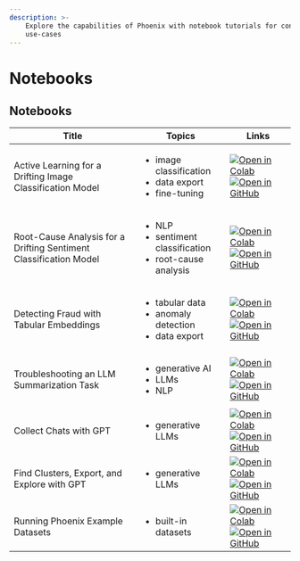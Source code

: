 ```yaml
---
description: >-
    Explore the capabilities of Phoenix with notebook tutorials for concrete
    use-cases
---
```


# Notebooks

## Notebooks

| Title                                                             | Topics                                                                             | Links                                                                                                                                                                                                                                                                                                                                                                                                                                                                                                                                         |
| ----------------------------------------------------------------- | ---------------------------------------------------------------------------------- | --------------------------------------------------------------------------------------------------------------------------------------------------------------------------------------------------------------------------------------------------------------------------------------------------------------------------------------------------------------------------------------------------------------------------------------------------------------------------------------------------------------------------------------------- |
| Active Learning for a Drifting Image Classification Model         | <ul><li>image classification</li><li>data export</li><li>fine-tuning</li></ul>     | [![Open in Colab](https://img.shields.io/static/v1?message=Open%20in%20Colab&logo=googlecolab&labelColor=grey&color=blue&logoColor=orange&label=%20)](https://colab.research.google.com/github/Arize-ai/phoenix/blob/main/tutorials/image_classification_tutorial.ipynb) [![Open in GitHub](https://img.shields.io/static/v1?message=Open%20in%20GitHub&logo=github&labelColor=grey&color=blue&logoColor=white&label=%20)](https://github.com/Arize-ai/phoenix/blob/main/tutorials/image_classification_tutorial.ipynb)                       |
| Root-Cause Analysis for a Drifting Sentiment Classification Model | <ul><li>NLP</li><li>sentiment classification</li><li>root-cause analysis</li></ul> | [![Open in Colab](https://img.shields.io/static/v1?message=Open%20in%20Colab&logo=googlecolab&labelColor=grey&color=blue&logoColor=orange&label=%20)](https://colab.research.google.com/github/Arize-ai/phoenix/blob/main/tutorials/sentiment_classification_tutorial.ipynb) [![Open in GitHub](https://img.shields.io/static/v1?message=Open%20in%20GitHub&logo=github&labelColor=grey&color=blue&logoColor=white&label=%20)](https://github.com/Arize-ai/phoenix/blob/main/tutorials/sentiment_classification_tutorial.ipynb)               |
| Detecting Fraud with Tabular Embeddings                           | <ul><li>tabular data</li><li>anomaly detection</li><li>data export</li></ul>       | [![Open in Colab](https://img.shields.io/static/v1?message=Open%20in%20Colab&logo=googlecolab&labelColor=grey&color=blue&logoColor=orange&label=%20)](https://colab.research.google.com/github/Arize-ai/phoenix/blob/main/tutorials/credit_card_fraud_tutorial.ipynb) [![Open in GitHub](https://img.shields.io/static/v1?message=Open%20in%20GitHub&logo=github&labelColor=grey&color=blue&logoColor=white&label=%20)](https://github.com/Arize-ai/phoenix/blob/main/tutorials/credit_card_fraud_tutorial.ipynb)                             |
| Troubleshooting an LLM Summarization Task                         | <ul><li>generative AI</li><li>LLMs</li><li>NLP</li></ul>                           | [![Open in Colab](https://img.shields.io/static/v1?message=Open%20in%20Colab&logo=googlecolab&labelColor=grey&color=blue&logoColor=orange&label=%20)](https://colab.research.google.com/github/Arize-ai/phoenix/blob/main/tutorials/llm_summarization_tutorial.ipynb) [![Open in GitHub](https://img.shields.io/static/v1?message=Open%20in%20GitHub&logo=github&labelColor=grey&color=blue&logoColor=white&label=%20)](https://github.com/Arize-ai/phoenix/blob/main/tutorials/llm_summarization_tutorial.ipynb)                             |
| Collect Chats with GPT                                            | <ul><li>generative LLMs</li></ul>                                                  | [![Open in Colab](https://img.shields.io/static/v1?message=Open%20in%20Colab&logo=googlecolab&labelColor=grey&color=blue&logoColor=orange&label=%20)](https://colab.research.google.com/github/Arize-ai/phoenix/blob/main/tutorials/llm_generative_gpt_4.ipynb) [![Open in GitHub](https://img.shields.io/static/v1?message=Open%20in%20GitHub&logo=github&labelColor=grey&color=blue&logoColor=white&label=%20)](https://github.com/Arize-ai/phoenix/blob/main/tutorials/llm_generative_gpt_4.ipynb)                                         |
| Find Clusters, Export, and Explore with GPT                       | <ul><li>generative LLMs</li></ul>                                                  | [![Open in Colab](https://img.shields.io/static/v1?message=Open%20in%20Colab&logo=googlecolab&labelColor=grey&color=blue&logoColor=orange&label=%20)](https://colab.research.google.com/github/Arize-ai/phoenix/blob/main/tutorials/find_cluster_export_and_explore_with_gpt.ipynb) [![Open in GitHub](https://img.shields.io/static/v1?message=Open%20in%20GitHub&logo=github&labelColor=grey&color=blue&logoColor=white&label=%20)](https://github.com/Arize-ai/phoenix/blob/main/tutorials/find_cluster_export_and_explore_with_gpt.ipynb) |
| Running Phoenix Example Datasets                                  | <ul><li>built-in datasets</li></ul>                                                | [![Open in Colab](https://img.shields.io/static/v1?message=Open%20in%20Colab&logo=googlecolab&labelColor=grey&color=blue&logoColor=orange&label=%20)](https://colab.research.google.com/github/Arize-ai/phoenix/blob/main/tutorials/example_datasets.ipynb) [![Open in GitHub](https://img.shields.io/static/v1?message=Open%20in%20GitHub&logo=github&labelColor=grey&color=blue&logoColor=white&label=%20)](https://github.com/Arize-ai/phoenix/blob/main/tutorials/example_datasets.ipynb)                                                 |
